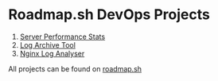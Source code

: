 # Roadmap.sh DevOps Projects
1. [Server Performance Stats](https://roadmap.sh/projects/server-stats)
2. [Log Archive Tool](https://roadmap.sh/projects/log-archive-tool)
3. [Nginx Log Analyser](https://roadmap.sh/projects/nginx-log-analyser)

All projects can be found on [roadmap.sh](https://roadmap.sh/projects/)